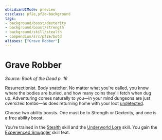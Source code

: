 ```yaml
---
obsidianUIMode: preview
cssclass: pf2e,pf2e-background
tags:
- background/boost/dexterity
- background/boost/strength
- background/skill/stealth
- compendium/src/pf2e/botd
aliases: ["Grave Robber"]
---
```

# Grave Robber
*Source: Book of the Dead p. 16*  

Resurrectionist. Body snatcher. No matter what you're called, you know where the bodies are buried, and how many coins they'll fetch when dug up. Adventuring comes naturally to you—in your mind dungeons are just oversized tombs—as does returning home with your loot [undetected](rules/conditions.md#Undetected).

Choose two ability boosts. One must be to Strength or Dexterity, and one is a free ability boost.

You're trained in the [Stealth](compendium/skills.md#Stealth) skill and the [Underworld Lore](compendium/skills.md#Lore) skill. You gain the [Experienced Smuggler](compendium/feats/experienced-smuggler.md) skill feat.